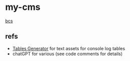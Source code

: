 # my-cms
[bcs](https://bootcampspot.instructure.com/courses/3765/assignments/57174?module_item_id=1007467)
## refs
- [Tables Generator](https://www.tablesgenerator.com/) for text assets for console log tables
- chatGPT for various (see code comments for details)